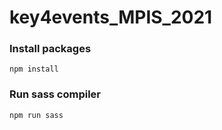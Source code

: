 # key4events_MPIS_2021

### Install packages
```npm install```

### Run sass compiler
```npm run sass```
